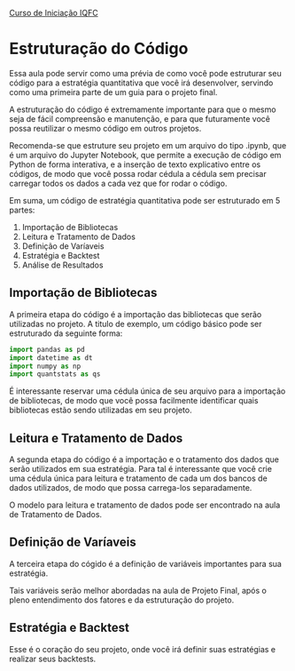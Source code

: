 <a href="/TraineeIQFC/site/home.html">Curso de Iniciação IQFC</a>

Estruturação do Código
======

Essa aula pode servir como uma prévia de como você pode estruturar seu código para a estratégia quantitativa que você irá desenvolver, servindo como uma primeira parte de um guia para o projeto final.

A estruturação do código é extremamente importante para que o mesmo seja de fácil compreensão e manutenção, e para que futuramente você possa reutilizar o mesmo código em outros projetos.

Recomenda-se que estruture seu projeto em um arquivo do tipo .ipynb, que é um arquivo do Jupyter Notebook, que permite a execução de código em Python de forma interativa, e a inserção de texto explicativo entre os códigos, de modo que você possa rodar cédula a cédula sem precisar carregar todos os dados a cada vez que for rodar o código.

Em suma, um código de estratégia quantitativa pode ser estruturado em 5 partes:

1. Importação de Bibliotecas
2. Leitura e Tratamento de Dados
3. Definição de Varíaveis
4. Estratégia e Backtest
5. Análise de Resultados

Importação de Bibliotecas
------

A primeira etapa do código é a importação das bibliotecas que serão utilizadas no projeto. A titulo de exemplo, um código básico pode ser estruturado da seguinte forma:

```python
import pandas as pd
import datetime as dt
import numpy as np
import quantstats as qs
```

É interessante reservar uma cédula única de seu arquivo para a importação de bibliotecas, de modo que você possa facilmente identificar quais bibliotecas estão sendo utilizadas em seu projeto.

Leitura e Tratamento de Dados
------

A segunda etapa do código é a importação e o tratamento dos dados que serão utilizados em sua estratégia. Para tal é interessante que você crie uma cédula única para leitura e tratamento de cada um dos bancos de dados utilizados, de modo que possa carrega-los separadamente.

O modelo para leitura e tratamento de dados pode ser encontrado na aula de Tratamento de Dados.

Definição de Varíaveis
------

A terceira etapa do cógido é a definição de variáveis importantes para sua estratégia.

Tais variáveis serão melhor abordadas na aula de Projeto Final, após o pleno entendimento dos fatores e da estruturação do projeto.

Estratégia e Backtest
------

Esse é o coração do seu projeto, onde você irá definir suas estratégias e realizar seus backtests.

